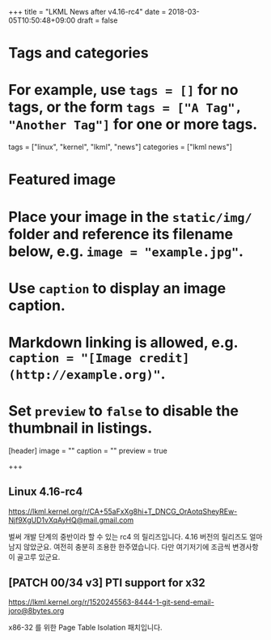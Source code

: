 +++
title = "LKML News after v4.16-rc4"
date = 2018-03-05T10:50:48+09:00
draft = false

# Tags and categories
# For example, use `tags = []` for no tags, or the form `tags = ["A Tag", "Another Tag"]` for one or more tags.
tags = ["linux", "kernel", "lkml", "news"]
categories = ["lkml news"]

# Featured image
# Place your image in the `static/img/` folder and reference its filename below, e.g. `image = "example.jpg"`.
# Use `caption` to display an image caption.
#   Markdown linking is allowed, e.g. `caption = "[Image credit](http://example.org)"`.
# Set `preview` to `false` to disable the thumbnail in listings.
[header]
image = ""
caption = ""
preview = true

+++

Linux 4.16-rc4
--------------

https://lkml.kernel.org/r/CA+55aFxXg8hi+T_DNCG_OrAotqSheyREw-Njf9XgUD1vXqAyHQ@mail.gmail.com

벌써 개발 단계의 중반이라 할 수 있는 rc4 의 릴리즈입니다.  4.16 버전의 릴리즈도
얼마 남지 않았군요.  여전히 충분히 조용한 한주였습니다.  다만 여기저기에 조금씩
변경사항이 골고루 있군요.


[PATCH 00/34 v3] PTI support for x32
------------------------------------

https://lkml.kernel.org/r/1520245563-8444-1-git-send-email-joro@8bytes.org

x86-32 를 위한 Page Table Isolation 패치입니다.
